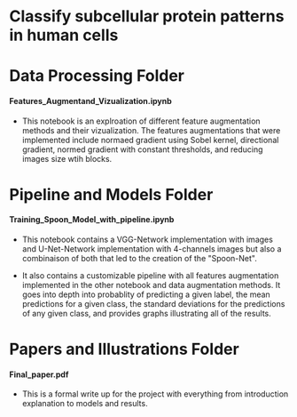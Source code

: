 # 		Classify subcellular protein patterns in human cells



# 						Data Processing Folder

####       Features_Augmentand_Vizualization.ipynb
 
 - This notebook is an explroation of different feature augmentation methods and their vizualization. The features augmentations that were implemented include normaed gradient using Sobel kernel, directional gradient, normed gradient with constant thresholds, and reducing images size wtih blocks. 
 
 
 # 					Pipeline and Models Folder
 
 ####       Training_Spoon_Model_with_pipeline.ipynb
 
 - This notebook contains a VGG-Network implementation with images and U-Net-Network implementation with 4-channels images but also a combinaison of both that led to the creation of the "Spoon-Net".
 
 - It also contains a customizable pipeline with all features augmentation implemented in the other notebook and data augmentation methods. It goes into depth into probablity of predicting a given label, the mean predictions for a given class, the standard deviations for the predictions of any given class, and provides graphs illustrating all of the results.

 # 					Papers and Illustrations Folder
  
   ####       Final_paper.pdf

- This is a formal write up for the project with everything from introduction explanation to models and results.
